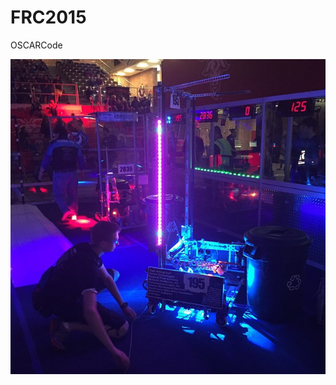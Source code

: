 # FRC2015
OSCARCode

![image](https://raw.githubusercontent.com/frcteam195/FRC2015/master/OSCARCode/OSCAR.jpg)